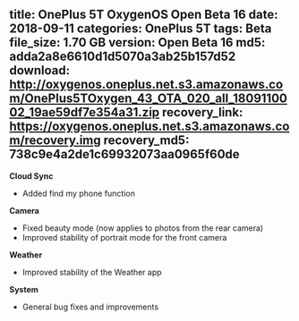 title: OnePlus 5T OxygenOS Open Beta 16
date: 2018-09-11
categories: OnePlus 5T
tags: Beta
file_size: 1.70 GB
version: Open Beta 16
md5: adda2a8e6610d1d5070a3ab25b157d52
download: http://oxygenos.oneplus.net.s3.amazonaws.com/OnePlus5TOxygen_43_OTA_020_all_1809110002_19ae59df7e354a31.zip
recovery_link: https://oxygenos.oneplus.net.s3.amazonaws.com/recovery.img
recovery_md5: 738c9e4a2de1c69932073aa0965f60de
---
**Cloud Sync**

* Added find my phone function

**Camera**

* Fixed beauty mode (now applies to photos from the rear camera)
* Improved stability of portrait mode for the front camera

**Weather**

* Improved stability of the Weather app

**System**

* General bug fixes and improvements
